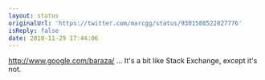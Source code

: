 ```yaml
---
layout: status
originalUrl: 'https://twitter.com/marcgg/status/9301588522827776'
isReply: false
date: 2010-11-29 17:44:06
---
```


http://www.google.com/baraza/ ... It's a bit like Stack Exchange, except it's not.
